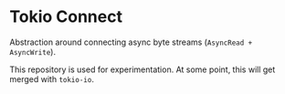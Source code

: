 # Tokio Connect

Abstraction around connecting async byte streams (`AsyncRead + AsyncWrite`).

This repository is used for experimentation. At some point, this will get merged
with `tokio-io`.
